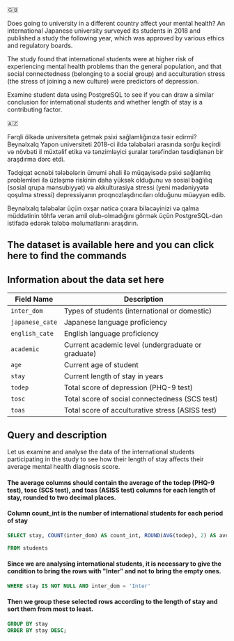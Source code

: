 

🇬🇧

Does going to university in a different country affect your mental health? An international Japanese university surveyed its students in 2018 and published a study the following year, which was approved by various ethics and regulatory boards.

The study found that international students were at higher risk of experiencing mental health problems than the general population, and that social connectedness (belonging to a social group) and acculturation stress (the stress of joining a new culture) were predictors of depression.

Examine student data using PostgreSQL to see if you can draw a similar conclusion for international students and whether length of stay is a contributing factor.


🇦🇿

Fərqli ölkədə universitetə ​​getmək psixi sağlamlığınıza təsir edirmi? Beynəlxalq Yapon universiteti 2018-ci ildə tələbələri arasında sorğu keçirdi və növbəti il ​​müxtəlif etika və tənzimləyici şuralar tərəfindən təsdiqlənən bir araşdırma dərc etdi.

Tədqiqat əcnəbi tələbələrin ümumi əhali ilə müqayisədə psixi sağlamlıq problemləri ilə üzləşmə riskinin daha yüksək olduğunu və sosial bağlılıq (sosial qrupa mənsubiyyət) və akkulturasiya stressi (yeni mədəniyyətə qoşulma stressi) depressiyanın proqnozlaşdırıcıları olduğunu müəyyən edib.

Beynəlxalq tələbələr üçün oxşar nəticə çıxara biləcəyinizi və qalma müddətinin töhfə verən amil olub-olmadığını görmək üçün PostgreSQL-dən istifadə edərək tələbə məlumatlarını araşdırın.



## The dataset is available here and you can click here to find the commands

## Information about the data set here

| Field Name    | Description                                      |
| ------------- | ------------------------------------------------ |
| `inter_dom`     | Types of students (international or domestic)   |
| `japanese_cate` | Japanese language proficiency                    |
| `english_cate`  | English language proficiency                     |
| `academic`      | Current academic level (undergraduate or graduate) |
| `age`           | Current age of student                           |
| `stay`          | Current length of stay in years                  |
| `todep`         | Total score of depression (PHQ-9 test)           |
| `tosc`          | Total score of social connectedness (SCS test)   |
| `toas`          | Total score of acculturative stress (ASISS test) |


## Query and description

Let us examine and analyse the data of the international students participating in the study to see how their length of stay affects their average mental health diagnosis score.

#### The average columns should contain the average of the todep (PHQ-9 test), tosc (SCS test), and toas (ASISS test) columns for each length of stay, rounded to two decimal places.
#### Column count_int is the number of international students for each period of stay

``` sql  
SELECT stay, COUNT(inter_dom) AS count_int, ROUND(AVG(todep), 2) AS average_phq, ROUND(AVG(tosc), 2) AS average_scs, ROUND(AVG(toas), 2) AS average_as

FROM students
```
#### Since we are analysing international students, it is necessary to give the condition to bring the rows with "Inter" and not to bring the empty ones.
``` sql  
WHERE stay IS NOT NULL AND inter_dom = 'Inter'
```
#### Then we group these selected rows according to the length of stay and sort them from most to least.
``` sql  
GROUP BY stay
ORDER BY stay DESC;
```

